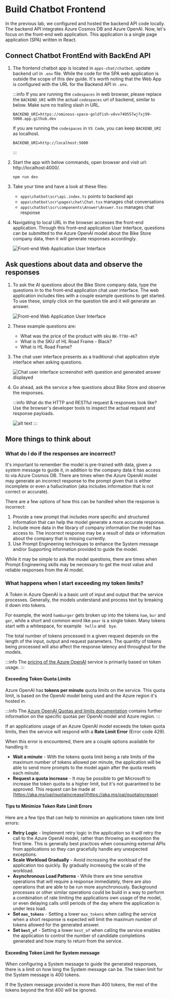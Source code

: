# Build Chatbot Frontend

In the previous lab, we configured and hosted the backend API code locally. The backend API integrates Azure Cosmos DB and Azure OpenAI. Now, let's focus on the front-end web application. This application is a single page application (SPA) written in React.

## Connect Chatbot FrontEnd with BackEnd API

1. The frontend chatbot app is located in `apps-chat/chatbot`. update backend url in `.env` file. While the code for the SPA web application is outside the scope of this dev guide. It's worth noting that the Web App is configured with the URL for the Backend API in `.env`.

   :::info
   If you are running the `codespaces` in web browser, please replace the `BACKEND_URI` with the actual `codespaces` url of backend, similar to below. Make sure no trailing slash in URL.

   ```
   BACKEND_URI=https://ominous-space-goldfish-v6vv749557wjfxj99-5000.app.github.dev
   ```

   If you are running the `codespaces` in `VS Code`, you can keep `BACKEND_URI` as localhost.

   ```
   BACKEND_URI=http://localhost:5000
   ```
   :::

2. Start the app with below commands, open browser and visit url: http://localhost:4000/.

   ```
   npm run dev
   ```
   
3. Take your time and have a look at these files:
   - `apps\chatbot\scr\api.index.ts` points to backend api
   - `apps\chatbot\scr\pages\chat\Chat.tsx` manages chat conversations
   - `apps\chatbot\scr\components\Answer\Answer.tsx` manages chat response

4. Navigating to local URL in the browser accesses the front-end application. Through this front-end application User Interface, questions can be submitted to the Azure OpenAI model about the Bike Store company data, then it will generate responses accordingly.

   ![Front-end Web Application User Interface](images/2024-01-17-12-42-59.png)

## Ask questions about data and observe the responses

1. To ask the AI questions about the Bike Store company data, type the questions in to the front-end application chat user interface. The web application includes tiles with a couple example questions to get started. To use these, simply click on the question tile and it will generate an answer.

   ![Front-end Web Application User Interface](images/2024-01-17-12-42-59.png)

2. These example questions are:

   - What was the price of the product with sku `BK-T79U-46`?
   - What is the SKU of HL Road Frame - Black?
   - What is HL Road Frame?

3. The chat user interface presents as a traditional chat application style interface when asking questions.

   ![Chat user interface screenshot with question and generated answer displayed](images/chatbot-frontend-image-2.png)

4. Go ahead, ask the service a few questions about Bike Store and observe the responses.

   :::info
   What do the HTTP and RESTful request & responses look like? Use the browser's developer tools to inspect the actual request and response payloads.

   ![alt text](images/raw-request.png)
   :::

## More things to think about

### What do I do if the responses are incorrect?

It's important to remember the model is pre-trained with data, given a system message to guide it, in addition to the company data it has access to via Azure Cosmos DB. There are times when the Azure OpenAI model may generate an incorrect response to the prompt given that is either incomplete or even a hallucination (aka includes information that is not correct or accurate).

There are a few options of how this can be handled when the response is incorrect:

1. Provide a new prompt that includes more specific and structured information that can help the model generate a more accurate response.
2. Include more data in the library of company information the model has access to. The incorrect response may be a result of data or information about the company that is missing currently.
3. Use Prompt Engineering techniques to enhance the System message and/or Supporting information provided to guide the model.

While it may be simple to ask the model questions, there are times when Prompt Engineering skills may be necessary to get the most value and reliable responses from the AI model.

### What happens when I start exceeding my token limits?

A Token in Azure OpenAI is a basic unit of input and output that the service processes. Generally, the models understand and process text by breaking it down into tokens.

For example, the word `hamburger` gets broken up into the tokens `ham`, `bur` and `ger`, while a short and common word like `pear` is a single token. Many tokens start with a whitespace, for example ` hello` and ` bye`.

The total number of tokens processed in a given request depends on the length of the input, output and request parameters. The quantity of tokens being processed will also affect the response latency and throughput for the models.

:::info
The [pricing of the Azure OpenAI](https://azure.microsoft.com/pricing/details/cognitive-services/openai-service/) service is primarily based on token usage.
:::

#### Exceeding Token Quota Limits

Azure OpenAI has **tokens per minute** quota limits on the service. This quota limit, is based on the OpenAI model being used and the Azure region it's hosted in.

:::info
The [Azure OpenAI Quotas and limits documentation](https://learn.microsoft.com/azure/ai-services/openai/quotas-limits) contains further information on the specific quotas per OpenAI model and Azure region.
:::

If an applications usage of an Azure OpenAI model exceeds the token quota limits, then the service will respond with a **Rate Limit Error** (Error code 429).

When this error is encountered, there are a couple options available for handling it:

- **Wait a minute** - With the tokens quota limit being a rate limits of the maximum number of tokens allowed per minute, the application will be able to send more prompts to the model again after the quota resets each minute.
- **Request a quota increase** - It may be possible to get Microsoft to increase the token quota to a higher limit, but it's not guaranteed to be approved. This request can be made at [https://aka.ms/oai/quotaincrease](https://aka.ms/oai/quotaincrease)

#### Tips to Minimize Token Rate Limit Errors

Here are a few tips that can help to minimize an applications token rate limit errors:

- **Retry Logic** - Implement retry logic in the application so it will retry the call to the Azure OpenAI model, rather than throwing an exception the first time. This is generally best practices when consuming external APIs from applications so they can gracefully handle any unexpected exceptions.
- **Scale Workload Gradually** - Avoid increasing the workload of the application too quickly. By gradually increasing the scale of the workload.
- **Asynchronous Load Patterns** - While there are time sensitive operations that will require a response immediately, there are also operations that are able to be run more asynchronously. Background processes or other similar operations could be build in a way to perform a combination of rate limiting the applications own usage of the model, or even delaying calls until periods of the day where the application is under less load.
- **Set `max_tokens`** - Setting a lower `max_tokens` when calling the service when a short response is expected will limit the maximum number of tokens allowed for the generated answer.
- **Set `best_of`** - Setting a lower `best_of` when calling the service enables the application to control the number of candidate completions generated and how many to return from the service.

#### Exceeding Token Limit for System message

When configuring a System message to guide the generated responses, there is a limit on how long the System message can be. The token limit for the System message is 400 tokens.

If the System message provided is more than 400 tokens, the rest of the tokens beyond the first 400 will be ignored.
